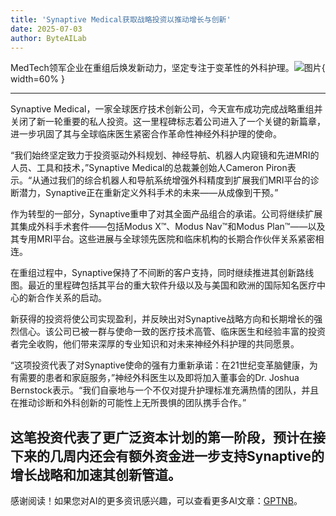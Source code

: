 ```yaml
---
title: 'Synaptive Medical获取战略投资以推动增长与创新'
date: 2025-07-03
author: ByteAILab
---
```


MedTech领军企业在重组后焕发新动力，坚定专注于变革性的外科护理。![图片](https://ai-techpark.com/wp-content/uploads/Synaptive-Medical.jpg){ width=60% }

---
  
Synaptive Medical，一家全球医疗技术创新公司，今天宣布成功完成战略重组并关闭了新一轮重要的私人投资。这一里程碑标志着公司进入了一个关键的新篇章，进一步巩固了其与全球临床医生紧密合作革命性神经外科护理的使命。

“我们始终坚定致力于投资驱动外科规划、神经导航、机器人内窥镜和先进MRI的人员、工具和技术，”Synaptive Medical的总裁兼创始人Cameron Piron表示。“从通过我们的综合机器人和导航系统增强外科精度到扩展我们MRI平台的诊断潜力，Synaptive正在重新定义外科手术的未来——从成像到干预。”

作为转型的一部分，Synaptive重申了对其全面产品组合的承诺。公司将继续扩展其集成外科手术套件——包括Modus X™、Modus Nav™和Modus Plan™——以及其专用MRI平台。这些进展与全球领先医院和临床机构的长期合作伙伴关系紧密相连。

在重组过程中，Synaptive保持了不间断的客户支持，同时继续推进其创新路线图。最近的里程碑包括其平台的重大软件升级以及与美国和欧洲的国际知名医疗中心的新合作关系的启动。

新获得的投资将使公司实现盈利，并反映出对Synaptive战略方向和长期增长的强烈信心。该公司已被一群与使命一致的医疗技术高管、临床医生和经验丰富的投资者完全收购，他们带来深厚的专业知识和对未来神经外科护理的共同愿景。

“这项投资代表了对Synaptive使命的强有力重新承诺：在21世纪变革脑健康，为有需要的患者和家庭服务，”神经外科医生以及即将加入董事会的Dr. Joshua Bernstock表示。“我们自豪地与一个不仅对提升护理标准充满热情的团队，并且在推动诊断和外科创新的可能性上无所畏惧的团队携手合作。”

这笔投资代表了更广泛资本计划的第一阶段，预计在接下来的几周内还会有额外资金进一步支持Synaptive的增长战略和加速其创新管道。
---
感谢阅读！如果您对AI的更多资讯感兴趣，可以查看更多AI文章：[GPTNB](https://gptnb.com)。